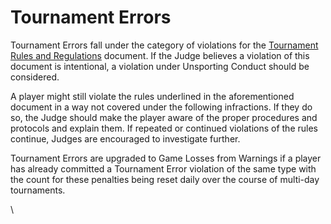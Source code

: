 # Tournament Errors

Tournament Errors fall under the category of violations for the [Tournament Rules and Regulations](https://trg.gatcg.com/) document. If the Judge believes a violation of this document is intentional, a violation under Unsporting Conduct should be considered.

A player might still violate the rules underlined in the aforementioned document in a way not covered under the following infractions. If they do so, the Judge should make the player aware of the proper procedures and protocols and explain them. If repeated or continued violations of the rules continue, Judges are encouraged to investigate further.

Tournament Errors are upgraded to Game Losses from Warnings if a player has already committed a Tournament Error violation of the same type with the count for these penalties being reset daily over the course of multi-day tournaments.

\
